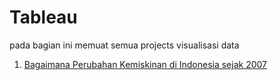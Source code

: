 # Tableau 
pada bagian ini memuat semua projects visualisasi data 

1. [Bagaimana Perubahan Kemiskinan di Indonesia sejak 2007](https://public.tableau.com/profile/din.waikabu#!/vizhome/PerubahanPersentaseKemiskinan/PersentaseKemiskinandiIndonnesia2007-2018) 
